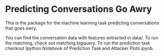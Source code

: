 # Predicting Conversations Go Awry 

This is the package for the machine learning task predicting conversations that goes awry. 

You can find the conversation data with features extracted in data/.
To run the matching, check out matching.bigquery. 
To run the prediction task checkout Ipython Notebook of Prediction Task and Attacker Plots.ipynb.
